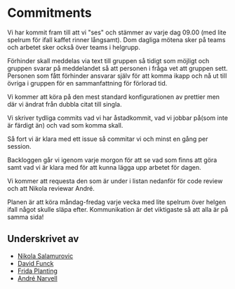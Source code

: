 # Commitments

Vi har kommit fram till att vi "ses" och stämmer av varje dag 09.00 (med lite spelrum för ifall kaffet rinner långsamt).
Dom dagliga mötena sker på teams och arbetet sker också över teams i helgrupp.

Förhinder skall meddelas via text till gruppen så tidigt som möjligt och gruppen svarar på meddelandet så att personen i fråga vet att gruppen sett.
Personen som fått förhinder ansvarar själv för att komma ikapp och nå ut till övriga i gruppen för en sammanfattning för förlorad tid.

Vi kommer att köra på den mest standard konfigurationen av prettier men där vi ändrat från dubbla citat till singla.

Vi skriver tydliga commits vad vi har åstadkommit, vad vi jobbar på(som inte är färdigt än) och vad som komma skall.

Så fort vi är klara med ett issue så commitar vi och minst en gång per session.

Backloggen går vi igenom varje morgon för att se vad som finns att göra samt vad vi är klara med för att kunna lägga upp arbetet för dagen.

Vi kommer att requesta den som är under i listan nedanför för code review och att Nikola reviewar André.

Planen är att köra måndag-fredag varje vecka med lite spelrum över helgen ifall något skulle släpa efter. Kommunikation är det viktigaste så att alla är på samma sida!

## Underskrivet av

- [Nikola Salamurovic](https://github.com/NikolaSalamurovic)
- [David Funck](https://github.com/Denturion)
- [Frida Planting](https://github.com/fplanting)
- [André Narvell](https://github.com/AndreNarvell)
